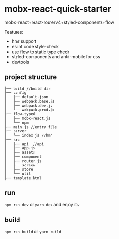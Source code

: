 # mobx-react-quick-starter

mobx+react+react-routerv4+styled-components+flow 
 
Features:
 * hmr support
 * eslint code style-check
 * use flow to static type check 
 * styled-components and antd-mobile for css
 * devtools
 
## project structure

```
├── build //build dir
├── config 
│   ├── default.json
│   ├── webpack.base.js
│   ├── webpack.dev.js
│   └── webpack.prod.js
├── flow-typed
│   ├── mobx-react.js
│   └── npm
├── main.js //entry file
├── server
│   └── index.js //hmr 
├── src
│   ├── api  //api
│   ├── app.js 
│   ├── assets 
│   ├── component
│   ├── router.js
│   ├── screen
│   ├── store
│   └── util
├── template.html
```

## run

`npm run dev` or `yarn dev` and enjoy it~

## build 

`npm run build` or `yarn build`

